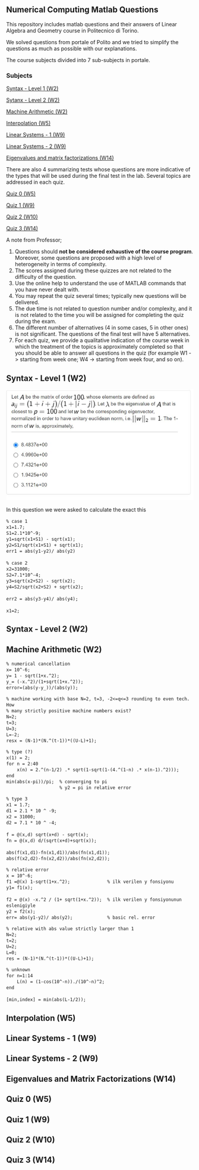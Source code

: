 ## Numerical Computing Matlab Questions
This repository includes matlab questions and their answers of Linear Algebra and Geometry course in Politecnico di Torino. 

We solved questions from portale of Polito and we tried to simplify the questions as much as possible with our explanations. 

The course subjects divided into 7 sub-subjects in portale. 

### Subjects

[Syntax - Level 1 (W2)](#syntax---level-1-w2)

[Sytanx - Level 2 (W2)](#syntax---level-2-w2)

[Machine Arithmetic (W2)](#machine-arithmetic-w2)

[Interpolation (W5)](#interpolation-w5)

[Linear Systems - 1 (W9)](#linear-systems---1-w9)

[Linear Systems - 2 (W9)](#linear-systems---2-w9)

[Eigenvalues and matrix factorizations (W14)](#eigenvalues-and-matrix-factorizations-w14)

There are also 4 summarizing tests whose questions are more indicative of the types that will be used during the final test in the lab. Several topics are addressed in each quiz.

[Quiz 0 (W5)](#quiz-0-w5)

[Quiz 1 (W9)](#quiz-1-w9)

[Quiz 2 (W10)](#quiz-2-w10)

[Quiz 3 (W14)](#quiz-3-w14)

A note from Professor; 
1. Questions should **not be considered exhaustive of the course program**. Moreover, some questions are proposed with a high level of heterogeneity in terms of complexity.
2. The scores assigned during these quizzes are not related to the difficulty of the question.
3. Use the online help to understand the use of MATLAB commands that you have never dealt with.
4. You may repeat the quiz several times; typically new questions will be delivered.
5. The due time is not related to question number and/or complexity, and it is not related to the time you will be assigned for completing the quiz during the exam.
6. The different number of alternatives (4 in some cases, 5 in other ones) is not significant. The questions of the final test will have 5 alternatives.
7. For each quiz, we provide a qualitative indication of the course week in which the treatment of the topics is approximately completed so that you should be able to answer all questions in the quiz (for example W1 -> starting from week one; W4 -> starting from week four, and so on).

## Syntax - Level 1 (W2)
![](questions/1.jpeg)

In this question we were asked to calculate the exact this 

```
% case 1
x1=1.7;
S1=2.1*10^-9;
y1=sqrt(x1+S1) - sqrt(x1);
y2=S1/sqrt(x1+S1) + sqrt(x1);
err1 = abs(y1-y2)/ abs(y2)

% case 2
x2=31000;
S2=7.1*10^-4;
y3=sqrt(x2+S2) - sqrt(x2);
y4=S2/sqrt(x2+S2) + sqrt(x2);

err2 = abs(y3-y4)/ abs(y4);

x1=2; 

```

## Syntax - Level 2 (W2)
## Machine Arithmetic (W2)

```
% numerical cancellation
x= 10^-6;
y= 1 - sqrt(1+x.^2);
y_= (-x.^2)/(1+sqrt(1+x.^2));
error=(abs(y-y_))/(abs(y));
```
```
% machine working with base N=2, t=3, -2<=q<=3 rounding to even tech. How
% many strictly positive machine numbers exist?
N=2;
t=3;
U=3;
L=-2;
resx = (N-1)*(N.^(t-1))*((U-L)+1);
```
```
% type (?)
x(1) = 2;
for n = 2:40
    x(n) = 2.^(n-1/2) .* sqrt(1-sqrt(1-(4.^(1-n) .* x(n-1).^2)));
end
min(abs(x-pi))/pi;  % converging to pi
                    % y2 = pi in relative error
```
```
% type 3
x1 = 1.7;
d1 = 2.1 * 10 ^ -9;
x2 = 31000;
d2 = 7.1 * 10 ^ -4;

f = @(x,d) sqrt(x+d) - sqrt(x);
fn = @(x,d) d/(sqrt(x+d)+sqrt(x));

abs(f(x1,d1)-fn(x1,d1))/abs(fn(x1,d1));
abs(f(x2,d2)-fn(x2,d2))/abs(fn(x2,d2));
```
```
% relative error
x = 10^-6;
f1 =@(x) 1-sqrt(1+x.^2);              % ilk verilen y fonsiyonu
y1= f1(x);

f2 = @(x) -x.^2 / (1+ sqrt(1+x.^2));  % ilk verilen y fonsiyonunun eslenigiyle 
y2 = f2(x);
err= abs(y1-y2)/ abs(y2);             % basic rel. error
```
```
% relative with abs value strictly larger than 1
N=2;
t=2;
U=2;
L=0;
res = (N-1)*(N.^(t-1))*((U-L)+1);
```
```
% unknown
for n=1:14
    L(n) = (1-cos(10^-n))./(10^-n)^2;
end

[min,index] = min(abs(L-1/2));
```


## Interpolation (W5)
## Linear Systems - 1 (W9)
## Linear Systems - 2 (W9)
## Eigenvalues and Matrix Factorizations (W14)

## Quiz 0 (W5)
## Quiz 1 (W9)
## Quiz 2 (W10)
## Quiz 3 (W14)
